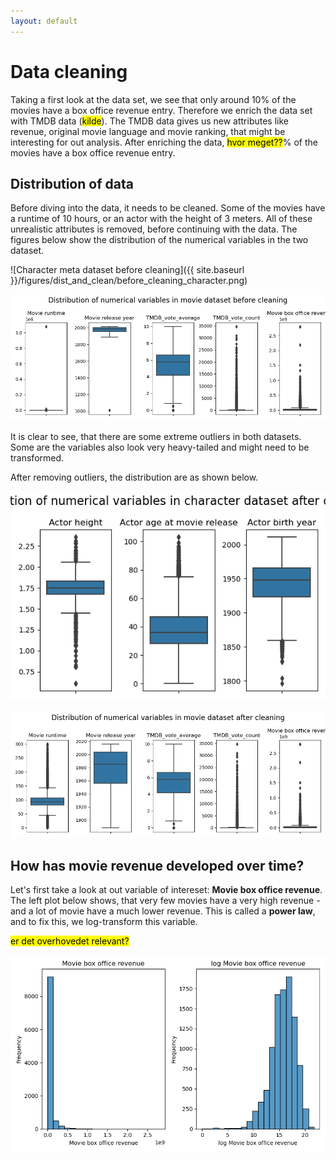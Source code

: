 ```yaml
---
layout: default
---
```


# Data cleaning

Taking a first look at the data set, we see that only around 10% of the movies have a box office revenue entry. Therefore we enrich the data set with TMDB data (<mark>kilde</mark>). The TMDB data gives us new attributes like revenue, original movie language and movie ranking, that might be interesting for out analysis. After enriching the data, <mark>hvor meget??</mark>% of the movies have a box office revenue entry.

## Distribution of data

Before diving into the data, it needs to be cleaned. Some of the movies have a runtime of 10 hours, or an actor with the height of 3 meters. All of these unrealistic attributes is removed, before continuing with the data. The figures below show the distribution of the numerical variables in the two dataset.

![Character meta dataset before cleaning]({{ site.baseurl }}/figures/dist_and_clean/before_cleaning_character.png)

![Character meta dataset before cleaning](../figures/dist_and_clean/before_cleaning_movie.png)

It is clear to see, that there are some extreme outliers in both datasets. Some are the variables also look very heavy-tailed and might need to be transformed.

After removing outliers, the distribution are as shown below.

![Character meta dataset before cleaning](../figures/dist_and_clean/after_cleaning_character.png)

![Character meta dataset before cleaning](../figures/dist_and_clean/after_cleaning_movie.png)



## How has movie revenue developed over time?

Let's first take a look at out variable of intereset: **Movie box office revenue**. The left plot below shows, that very few movies have a very high revenue - and a lot of movie have a much lower revenue. This is called a **power law**, and to fix this, we log-transform this variable.

<mark>er det overhovedet relevant?</mark>


![Movie box office revenue before and after log transformation](../figures/dist_and_clean/log_movie_box_revenue.png)


